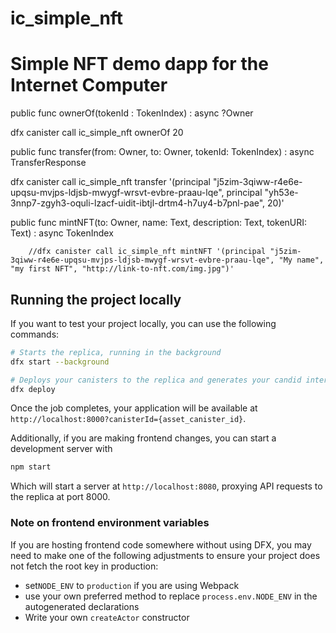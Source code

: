 # ic_simple_nft

# Simple NFT demo dapp for the Internet Computer



public func ownerOf(tokenId : TokenIndex) : async ?Owner 

dfx canister call ic_simple_nft ownerOf 20





public func transfer(from: Owner, to: Owner, tokenId: TokenIndex) : async TransferResponse 

dfx canister call ic_simple_nft transfer '(principal "j5zim-3qiww-r4e6e-upqsu-mvjps-ldjsb-mwygf-wrsvt-evbre-praau-lqe", principal "yh53e-3nnp7-zgyh3-oquli-lzacf-uidit-ibtjl-drtm4-h7uy4-b7pnl-pae", 20)'




public func mintNFT(to: Owner, name: Text, description: Text, tokenURI: Text) : async TokenIndex 

        //dfx canister call ic_simple_nft mintNFT '(principal "j5zim-3qiww-r4e6e-upqsu-mvjps-ldjsb-mwygf-wrsvt-evbre-praau-lqe", "My name", "my first NFT", "http://link-to-nft.com/img.jpg")'










## Running the project locally

If you want to test your project locally, you can use the following commands:

```bash
# Starts the replica, running in the background
dfx start --background

# Deploys your canisters to the replica and generates your candid interface
dfx deploy
```

Once the job completes, your application will be available at `http://localhost:8000?canisterId={asset_canister_id}`.

Additionally, if you are making frontend changes, you can start a development server with

```bash
npm start
```

Which will start a server at `http://localhost:8080`, proxying API requests to the replica at port 8000.

### Note on frontend environment variables

If you are hosting frontend code somewhere without using DFX, you may need to make one of the following adjustments to ensure your project does not fetch the root key in production:

- set`NODE_ENV` to `production` if you are using Webpack
- use your own preferred method to replace `process.env.NODE_ENV` in the autogenerated declarations
- Write your own `createActor` constructor